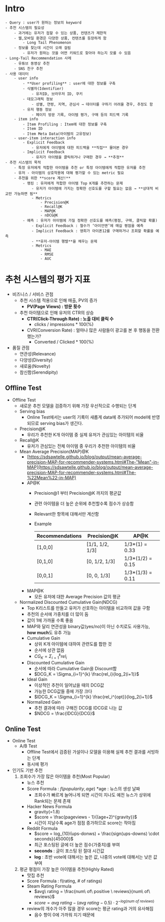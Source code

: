 # Intro

    - Query : user가 원하는 정보의 keyword
    - 추천 시스템의 필요성
        - 과거에는 유저가 접할 수 있는 상품, 컨텐츠가 제한적
        - 웹,모바일 환경은 다양한 상품, 컨텐츠를 등장하게 함
            - Long Tail Phenomenon
        - 정보를 찾는데 시간이 오래 걸림
            - 유저가 원하는 것을 어떤 키워드로 찾아야 하는지 모를 수 있음
    - Long-Tail Recommendation 사례
        - 유튜브 동영상 추천
        - SNS 친구 추천
    - 사용 데이터
        - user info
            - **User profiling** : user에 대한 정보를 구축
            - 식별자(Identifier)
                - 유저ID, 브라우저 ID, 쿠키
            - 데모그래픽 정보
                - 성별, 연령, 지역, 관심사 → 데이터를 구하기 어려울 경우, 추정도 함
            - 유저 행동 정보
                - 페이지 방문 기록, 아이템 평가, 구매 등의 피드백 기록
        - item info
            - Item Profiling : Item에 대한 정보를 구축
            - Item ID
            - Item Meta Data(아이템의 고유정보)
        - user-item interaction info
            - Explicit Feedback
                - 유저에게 아이템에 대한 피드백을 **직접** 물어본 경우
            - Implicit Feedback
                - 유저가 아이템을 클릭하거나 구매한 경우 → **추정**
    - 추천 시스템의 목적
        - 특정 유저에게 적합한 아이템을 추천 or 특정 아이템에게 적합한 유저를 추천
        - 유저 - 아이템의 상호작용에 대해 평가할 수 있는 metric 필요
        - 추천을 위한 **score 계산!**
            - 랭킹 : 유저에게 적합한 아이템 Top K개를 추천하는 문제
                - 유저가 아이템에 가지는 정확한 선호도를 구할 필요는 없음 → **상대적 비교만 가능하면 됨**
                - Metrics
                    - Precision@K
                    - Recall@K
                    - MAP@K
                    - nDCG@K
            - 예측 : 유저가 아이템에 가질 정확한 선호도를 예측(평점, 구매, 클릭할 확률)
                - Explicit Feedback : 철수가 ‘아이언맨’에 매길 평점을 예측
                - Implicit Feedback : 영희가 아이폰12를 구매하거나 조회할 확률을 예측
                - **유저-아이템 행렬**을 채우는 문제
                - Metrics
                    - MAE
                    - RMSE
                    - AUC
# 추천 시스템의 평가 지표
- 비즈니스 / 서비스 관점
    - 추천 시스템 적용으로 인해 매출, PV의 증가
        - **PV(Page Views) : 방문 횟수**
    - 추천 아이템으로 인해 유저의 CTR의 상승
        - **CTR(Click-Through Rate) : 노출 대비 클릭 수**
            - clicks / impressions * 100(%)
        - CVR(Conversion Rate) : 얼마나 많은 사람들이 광고를 본 후 행동을 전환했는가?
            - Converted / Clicked * 100(%)
- 품질 관점
    - 연관성(Relevance)
    - 다양성(Diversity)
    - 새로움(Novelty)
    - 참신함(Serendipity)
## Offline Test
- Offline Test
    - 새로운 추천 모델을 검증하기 위해 가장 우선적으로 수행되는 단계
    - Serving bias
        - Online Test에서는 user의 기록이 새롭게 data에 추가되어 model에 반영되므로 serving bias가 생긴다.
    - Precision@K
        - 우리가 추천한 K개 아이템 중 실제 유저가 관심있는 아이템의 비율
    - Recall@K
        - 유저가 관심있는 전체 아이템 중 우리가 추천한 아이템의 비율
    - Mean Average Precision(MAP)@K
        - [https://sdsawtelle.github.io/blog/output/mean-average-precision-MAP-for-recommender-systems.html#The-"Mean"-in-MAP](https://sdsawtelle.github.io/blog/output/mean-average-precision-MAP-for-recommender-systems.html#The-%22Mean%22-in-MAP)
        - AP@K
            - Precision@1 부터 Precision@K 까지의 평균값
            - 관련 아이템을 더 높은 순위에 추천할수록 점수가 상승함
            - Relevant한 항목에 대해서만 계산함
            - Example


                | Recommendations | Precision@K | AP@K |
                | --- | --- | --- |
                | [1,0,0] | [1/1, 1/2, 1/3] | 1/3*(1) = 0.33 |
                | [0,1,0] | [0, 1/2, 1/3] | 1/3*(1/2) = 0.15 |
                | [0,0,1] | [0, 0, 1/3] | 1/3*(1/3) = 0.11 |
        - MAP@K
            - 모든 유저에 대한 Average Precision 값의 평균
    - Normalized Discounted Cumulative Gain(NDCG)
        - Top K리스트를 만들고 유저가 선호하는 아이템을 비교하여 값을 구함
        - 추천의 순서에 가중치를 더 많이 둠
        - 값이 1에 가까울 수록 좋음
        - MAP와 달리 연관성을 binary값(yes/no)이 아닌 수치로도 사용가능, **how much**도 유추 가능
        - Cumulative Gain
            - 상위 K개 아이템에 대하여 관련도를 합한 것
            - 순서에 상관 없음
            - $CG_K = \Sigma_{i=1}^{k} rel_i$
        - Discounted Cumulative Gain
            - 순서에 따라 Cumulative Gain을 Discount함
            - $DCG_K = \Sigma_{i=1}^{k} \frac{rel_i}{log_2(i+1)}$
        - Ideal Gain
            - 이상적인 추천이 일어났을 때의 DCG값
            - 가능한 DCG값들 중에 가장 크다
            - $IDCG_K = \Sigma_{i=1}^{k} \frac{rel_i^{opt}}{log_2(i+1)}$
        - Normalized Gain
            - 추천 결과에 따라 구해진 DCG를 IDCG로 나눈 값
            - $NDCG = \frac{IDCG}{DCG}$
## Online Test
- Online Test
    - A/B Test
        - Offline Test에서 검증된 가설이나 모델을 이용해 실제 추천 결과를 서빙하는 단계
        - 동시에 평가
- 인기도 기반 추천
    1. 조회수가 가장 많은 아이템을 추천(Most Popular)
        - 뉴스 추천
        - Score Formula : $f(popularity, age)$ *age : 뉴스의 생성 날짜
            - 조회수가 빠르게 늘어나게 되면 시간이 지나도 예전 뉴스가 상위에 Rank되는 문제 존재
        - Hacker News Formula
            - gravity(=1.8)
            - $score = \frac{pageviews - 1}{(age+2)^{gravity}}$
            - 시간이 지날수록 age가 점점 증가하므로 score는 작아짐
        - Reddit Formula
            - $score = log_{10}(ups-donws) + \frac{sign(ups-downs) \cdot seconds}{45000}$
            - 최근 포스팅된 글에 더 높은 점수(가중치)를 부여
            - **seconds** : 글이 포스팅 된 절대 시간값
            - **log** : 초반 vote에 대해서는 높은 값, 나중의 vote에 대해서는 낮은 값 부여
    2. 평균 평점이 가장 높은 아이템을 추천(Highly Rated)
        - 맛집 추천
        - Score Formula : f(rating, # of ratings)
        - Steam Rating Formula
            - $avg\ rating = \frac{num\ of\ positive \ reviews}{num\ of\ reviews}$
            - $score = avg\ rating - (avg\ rating - 0.5) \cdot 2^{-log(num\ of\ reviews)}$
        - review의 개수가 아주 많을 경우 score는 평균 rating과 거의 유사해짐
            - 음수 항이 0에 가까워 지기 때문에
